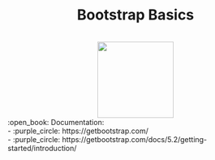 <div align="center">
  <h1>Bootstrap Basics</h1>
  <br>
  <img height="150" src="https://miro.medium.com/max/400/1*onZhQJU7A3ab6V1sHfMRkQ.jpeg" />
</div>
:open_book: Documentation: <br>
- :purple_circle: https://getbootstrap.com/ <br>
- :purple_circle: https://getbootstrap.com/docs/5.2/getting-started/introduction/
<div>